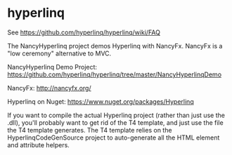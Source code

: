 hyperlinq
=========

See https://github.com/hyperlinq/hyperlinq/wiki/FAQ 

The NancyHyperlinq project demos Hyperlinq with NancyFx. NancyFx is a "low ceremony" alternative to MVC.

NancyHyperlinq Demo Project:
https://github.com/hyperlinq/hyperlinq/tree/master/NancyHyperlinqDemo

NancyFx:
http://nancyfx.org/

Hyperlinq on Nuget:
https://www.nuget.org/packages/Hyperlinq

If you want to compile the actual Hyperlinq project (rather than just use the .dll), you'll probably want to get rid of the T4 template, and just use the file the T4 template generates. The T4 template relies on the HyperlinqCodeGenSource project to auto-generate all the HTML element and attribute helpers.
